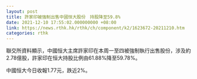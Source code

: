 ```yaml
---
layout: post
title: 許家印被強制出售中國恒大股份　持股降至59.8%
date: 2021-12-10 17:55:02.000000000 +08:00
link: https://news.rthk.hk/rthk/ch/component/k2/1623672-20211210.htm
categories: rthk
---
```


聯交所資料顯示，中國恒大主席許家印在本周一至四被強制執行出售股份，涉及約2.78億股，許家印在恒大持股比例由61.88%降至59.78%。

中國恒大今日收報1.77元，跌近2%。
